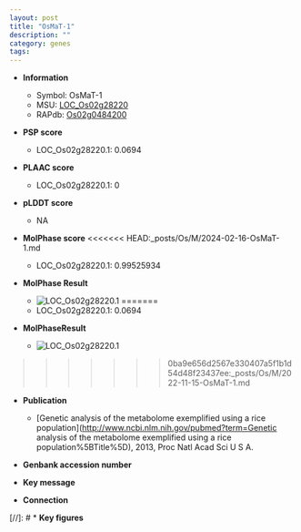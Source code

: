 ```yaml
---
layout: post
title: "OsMaT-1"
description: ""
category: genes
tags: 
---
```


* **Information**  
    + Symbol: OsMaT-1  
    + MSU: [LOC_Os02g28220](http://rice.plantbiology.msu.edu/cgi-bin/ORF_infopage.cgi?orf=LOC_Os02g28220)  
    + RAPdb: [Os02g0484200](http://rapdb.dna.affrc.go.jp/viewer/gbrowse_details/irgsp1?name=Os02g0484200)  

* **PSP score**  
    + LOC_Os02g28220.1: 0.0694 

* **PLAAC score**  
    + LOC_Os02g28220.1: 0 

* **pLDDT score**
    + NA


* **MolPhase score**
<<<<<<< HEAD:_posts/Os/M/2024-02-16-OsMaT-1.md
    + LOC_Os02g28220.1: 0.99525934

* **MolPhase Result**
    + ![LOC_Os02g28220.1](https://304243504.github.io/Pictures/LOC_Os02g/LOC_Os02g28220.1.png)
=======
    + LOC_Os02g28220.1: 0.0694

* **MolPhaseResult**
    + ![LOC_Os02g28220.1](https://ricepsp.github.io/pictures/LOC_Os02g/LOC_Os02g28220.1.png)
>>>>>>> 0ba9e656d2567e330407a5f1b1d54d48f23437ee:_posts/Os/M/2022-11-15-OsMaT-1.md

* **Publication**  
    + [Genetic analysis of the metabolome exemplified using a rice population](http://www.ncbi.nlm.nih.gov/pubmed?term=Genetic analysis of the metabolome exemplified using a rice population%5BTitle%5D), 2013, Proc Natl Acad Sci U S A.

* **Genbank accession number**  

* **Key message**  

* **Connection**  

[//]: # * **Key figures**  


